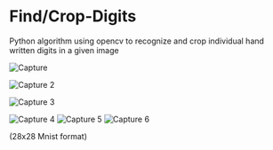 # Find/Crop-Digits
Python algorithm using opencv to recognize and crop individual hand written digits in a given image

![Capture](https://user-images.githubusercontent.com/57767833/167048247-1994e6a2-ba66-4732-8752-272c9ae088b1.PNG)

![Capture 2](https://user-images.githubusercontent.com/57767833/167048269-317f39c2-4472-4f6b-967e-459592dd24ca.PNG)

![Capture 3](https://user-images.githubusercontent.com/57767833/167048280-9f4975ae-b9a2-4759-a844-277bef269700.PNG)

![Capture 4](https://user-images.githubusercontent.com/57767833/167048290-bc02895d-1bc0-4a09-938b-3e4d6ae99d70.PNG)
![Capture 5](https://user-images.githubusercontent.com/57767833/167048293-f9abd3c4-a220-42d8-9c4f-41a2bf435c29.PNG)
![Capture 6](https://user-images.githubusercontent.com/57767833/167048294-f10d3189-a6ef-4c40-998d-641e29911a77.PNG)

(28x28 Mnist format)
